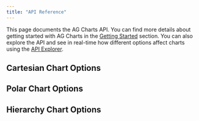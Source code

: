 ```yaml
---
title: "API Reference"
---
```


This page documents the AG Charts API. You can find more details about getting started with AG Charts in the [Getting Started](/charts-getting-started/) section. You can also explore the API and see in real-time how different options affect charts using the [API Explorer](/charts-api-explorer/).


## Cartesian Chart Options

<expandable-snippet interfaceName='AgCartesianChartOptions' overrideSrc="charts-api/api.json" breadcrumbs='["options"]' config='{ "includeDeprecated": false, "jsdocsMode": "expandable" }'></expandable-snippet>

## Polar Chart Options

<expandable-snippet interfaceName='AgPolarChartOptions' overrideSrc="charts-api/api.json" breadcrumbs='["options"]'></expandable-snippet>

## Hierarchy Chart Options

<expandable-snippet interfaceName='AgHierarchyChartOptions' overrideSrc="charts-api/api.json" breadcrumbs='["options"]'></expandable-snippet>
